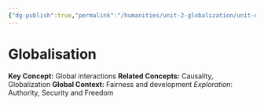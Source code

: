 ```yaml
---
{"dg-publish":true,"permalink":"/humanities/unit-2-globalization/unit-overview/","dgHomeLink":true,"dgPassFrontmatter":false,"dgShowLocalGraph":true}
---
```


# Globalisation
**Key Concept:** Global interactions
**Related Concepts:** Causality, Globalization
**Global Context:** Fairness and development
	*Exploration*: Authority, Security and Freedom
